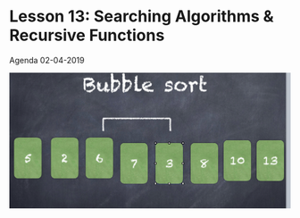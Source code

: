 # Lesson 13: Searching Algorithms & Recursive Functions
Agenda 02-04-2019


![bubble](bubble_sort.png)